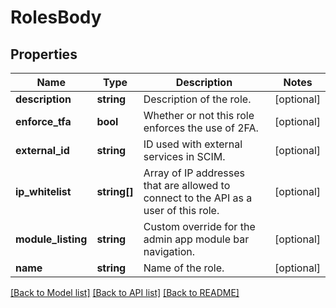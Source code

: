 # RolesBody

## Properties
Name | Type | Description | Notes
------------ | ------------- | ------------- | -------------
**description** | **string** | Description of the role. | [optional] 
**enforce_tfa** | **bool** | Whether or not this role enforces the use of 2FA. | [optional] 
**external_id** | **string** | ID used with external services in SCIM. | [optional] 
**ip_whitelist** | **string[]** | Array of IP addresses that are allowed to connect to the API as a user of this role. | [optional] 
**module_listing** | **string** | Custom override for the admin app module bar navigation. | [optional] 
**name** | **string** | Name of the role. | [optional] 

[[Back to Model list]](../../README.md#documentation-for-models) [[Back to API list]](../../README.md#documentation-for-api-endpoints) [[Back to README]](../../README.md)

